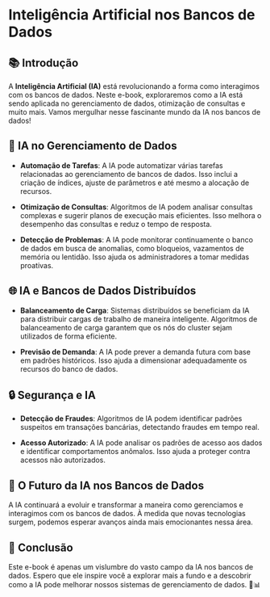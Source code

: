 # Inteligência Artificial nos Bancos de Dados

## 📚 Introdução

A **Inteligência Artificial (IA)** está revolucionando a forma como interagimos com os bancos de dados. Neste e-book, exploraremos como a IA está sendo aplicada no gerenciamento de dados, otimização de consultas e muito mais. Vamos mergulhar nesse fascinante mundo da IA nos bancos de dados!

## 🤖 IA no Gerenciamento de Dados

- **Automação de Tarefas**: A IA pode automatizar várias tarefas relacionadas ao gerenciamento de bancos de dados. Isso inclui a criação de índices, ajuste de parâmetros e até mesmo a alocação de recursos.

- **Otimização de Consultas**: Algoritmos de IA podem analisar consultas complexas e sugerir planos de execução mais eficientes. Isso melhora o desempenho das consultas e reduz o tempo de resposta.

- **Detecção de Problemas**: A IA pode monitorar continuamente o banco de dados em busca de anomalias, como bloqueios, vazamentos de memória ou lentidão. Isso ajuda os administradores a tomar medidas proativas.

## 🌐 IA e Bancos de Dados Distribuídos

- **Balanceamento de Carga**: Sistemas distribuídos se beneficiam da IA para distribuir cargas de trabalho de maneira inteligente. Algoritmos de balanceamento de carga garantem que os nós do cluster sejam utilizados de forma eficiente.

- **Previsão de Demanda**: A IA pode prever a demanda futura com base em padrões históricos. Isso ajuda a dimensionar adequadamente os recursos do banco de dados.

## 🔒 Segurança e IA

- **Detecção de Fraudes**: Algoritmos de IA podem identificar padrões suspeitos em transações bancárias, detectando fraudes em tempo real.

- **Acesso Autorizado**: A IA pode analisar os padrões de acesso aos dados e identificar comportamentos anômalos. Isso ajuda a proteger contra acessos não autorizados.

## 🚀 O Futuro da IA nos Bancos de Dados

A IA continuará a evoluir e transformar a maneira como gerenciamos e interagimos com os bancos de dados. À medida que novas tecnologias surgem, podemos esperar avanços ainda mais emocionantes nessa área.

## 📖 Conclusão

Este e-book é apenas um vislumbre do vasto campo da IA nos bancos de dados. Espero que ele inspire você a explorar mais a fundo e a descobrir como a IA pode melhorar nossos sistemas de gerenciamento de dados. 🤖📊
